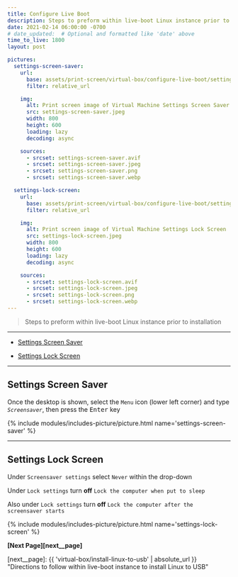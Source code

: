 ```yaml
---
title: Configure Live Boot
description: Steps to preform within live-boot Linux instance prior to installation
date: 2021-02-14 06:00:00 -0700
# date_updated:  # Optional and formatted like 'date' above
time_to_live: 1800
layout: post

pictures:
  settings-screen-saver:
    url:
      base: assets/print-screen/virtual-box/configure-live-boot/settings-screen-saver/
      filter: relative_url

    img:
      alt: Print screen image of Virtual Machine Settings Screen Saver
      src: settings-screen-saver.jpeg
      width: 800
      height: 600
      loading: lazy
      decoding: async

    sources:
      - srcset: settings-screen-saver.avif
      - srcset: settings-screen-saver.jpeg
      - srcset: settings-screen-saver.png
      - srcset: settings-screen-saver.webp

  settings-lock-screen:
    url:
      base: assets/print-screen/virtual-box/configure-live-boot/settings-lock-screen/
      filter: relative_url

    img:
      alt: Print screen image of Virtual Machine Settings Lock Screen
      src: settings-lock-screen.jpeg
      width: 800
      height: 600
      loading: lazy
      decoding: async

    sources:
      - srcset: settings-lock-screen.avif
      - srcset: settings-lock-screen.jpeg
      - srcset: settings-lock-screen.png
      - srcset: settings-lock-screen.webp
---
```




> Steps to preform within live-boot Linux instance prior to installation


---


- [Settings Screen Saver][heading__settings_screen_saver]

- [Settings Lock Screen][heading__settings_lock_screen]


---



## Settings Screen Saver
[heading__settings_screen_saver]: #settings-screen-saver "Settings Screen Saver"


Once the desktop is shown, select the `Menu` icon (lower left corner) and type _`Screensaver`_, then press the <kbd>Enter</kbd> key


{% include modules/includes-picture/picture.html name='settings-screen-saver' %}


______


## Settings Lock Screen
[heading__settings_lock_screen]: #settings-lock-screen "Settings Lock Screen"


Under `Screensaver settings` select `Never` within the drop-down


Under `Lock settings` turn **off** `Lock the computer when put to sleep`


Also under `Lock settings` turn **off** `Lock the computer after the screensaver starts`


{% include modules/includes-picture/picture.html name='settings-lock-screen' %}


**[Next Page][next__page]**


[next__page]: {{ 'virtual-box/install-linux-to-usb' | absolute_url }} "Directions to follow within live-boot instance to install Linux to USB"

